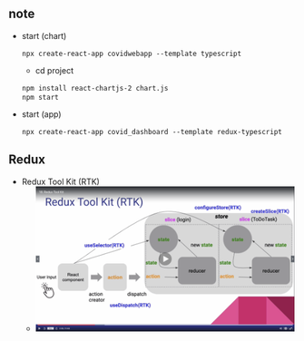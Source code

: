 ## note
* start (chart)
  ```
  npx create-react-app covidwebapp --template typescript
  ```
  * cd project
  ```
  npm install react-chartjs-2 chart.js
  npm start
  ```
* start (app)
  ```
  npx create-react-app covid_dashboard --template redux-typescript
  ```

## Redux
* Redux Tool Kit (RTK)
  * ![image](../src/images/RTK001.png)
